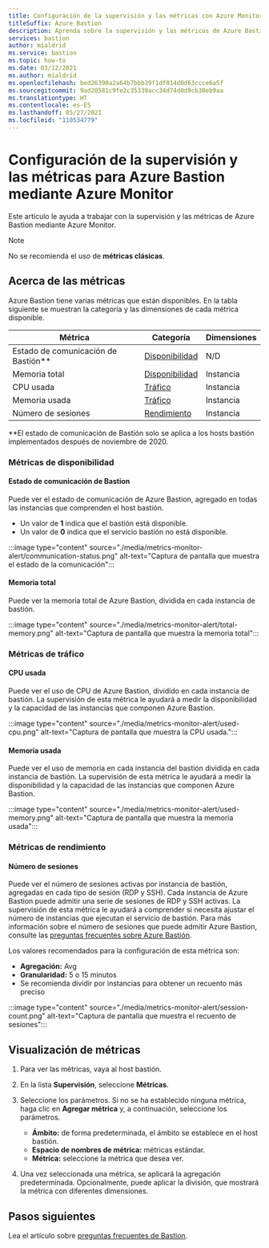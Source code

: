 ```yaml
---
title: Configuración de la supervisión y las métricas con Azure Monitor
titleSuffix: Azure Bastion
description: Aprenda sobre la supervisión y las métricas de Azure Bastion mediante Azure Monitor.
services: bastion
author: mialdrid
ms.service: bastion
ms.topic: how-to
ms.date: 03/12/2021
ms.author: mialdrid
ms.openlocfilehash: bed26390a2a64b7bbb39f1df014d0d63ccce6a5f
ms.sourcegitcommit: 9ad20581c9fe2c35339acc34d74d0d9cb38eb9aa
ms.translationtype: HT
ms.contentlocale: es-ES
ms.lasthandoff: 05/27/2021
ms.locfileid: "110534779"
---
```

# <a name="how-to-configure-monitoring-and-metrics-for-azure-bastion-using-azure-monitor"></a>Configuración de la supervisión y las métricas para Azure Bastion mediante Azure Monitor

Este artículo le ayuda a trabajar con la supervisión y las métricas de Azure Bastion mediante Azure Monitor.

>[!NOTE]
>No se recomienda el uso de **métricas clásicas**.
>

## <a name="about-metrics"></a>Acerca de las métricas

Azure Bastion tiene varias métricas que están disponibles. En la tabla siguiente se muestran la categoría y las dimensiones de cada métrica disponible.

|**Métrica**|**Categoría**|**Dimensiones**|
| --- | --- | --- |
|Estado de comunicación de Bastión**|[Disponibilidad](#availability)|N/D|
|Memoria total|[Disponibilidad](#availability)|Instancia|
|CPU usada|[Tráfico](#traffic)|Instancia
|Memoria usada|[Tráfico](#traffic)|Instancia
|Número de sesiones|[Rendimiento](#performance)|Instancia|

**El estado de comunicación de Bastión solo se aplica a los hosts bastión implementados después de noviembre de 2020.

### <a name="availability-metrics"></a><a name="availability"></a>Métricas de disponibilidad

#### <a name="bastion-communication-status"></a><a name="communication-status"></a>Estado de comunicación de Bastion

Puede ver el estado de comunicación de Azure Bastion, agregado en todas las instancias que comprenden el host bastión.

* Un valor de **1** indica que el bastión está disponible.
* Un valor de **0** indica que el servicio bastión no está disponible.

:::image type="content" source="./media/metrics-monitor-alert/communication-status.png" alt-text="Captura de pantalla que muestra el estado de la comunicación":::

#### <a name="total-memory"></a><a name="total-memory"></a>Memoria total

Puede ver la memoria total de Azure Bastion, dividida en cada instancia de bastión.

:::image type="content" source="./media/metrics-monitor-alert/total-memory.png" alt-text="Captura de pantalla que muestra la memoria total":::

### <a name="traffic-metrics"></a><a name="traffic"></a>Métricas de tráfico

#### <a name="used-cpu"></a><a name="used-cpu"></a>CPU usada

Puede ver el uso de CPU de Azure Bastion, dividido en cada instancia de bastión. La supervisión de esta métrica le ayudará a medir la disponibilidad y la capacidad de las instancias que componen Azure Bastion.

:::image type="content" source="./media/metrics-monitor-alert/used-cpu.png" alt-text="Captura de pantalla que muestra la CPU usada.":::

#### <a name="used-memory"></a><a name="used-memory"></a>Memoria usada

Puede ver el uso de memoria en cada instancia del bastión dividida en cada instancia de bastión. La supervisión de esta métrica le ayudará a medir la disponibilidad y la capacidad de las instancias que componen Azure Bastion.

:::image type="content" source="./media/metrics-monitor-alert/used-memory.png" alt-text="Captura de pantalla que muestra la memoria usada":::

### <a name="performance-metrics"></a><a name="performance"></a>Métricas de rendimiento

#### <a name="session-count"></a>Número de sesiones

Puede ver el número de sesiones activas por instancia de bastión, agregadas en cada tipo de sesión (RDP y SSH). Cada instancia de Azure Bastion puede admitir una serie de sesiones de RDP y SSH activas. La supervisión de esta métrica le ayudará a comprender si necesita ajustar el número de instancias que ejecutan el servicio de bastión. Para más información sobre el número de sesiones que puede admitir Azure Bastion, consulte las [preguntas frecuentes sobre Azure Bastión](bastion-faq.md).

Los valores recomendados para la configuración de esta métrica son:

* **Agregación:** Avg
* **Granularidad:** 5 o 15 minutos
* Se recomienda dividir por instancias para obtener un recuento más preciso

:::image type="content" source="./media/metrics-monitor-alert/session-count.png" alt-text="Captura de pantalla que muestra el recuento de sesiones":::

## <a name="how-to-view-metrics"></a><a name="metrics"></a>Visualización de métricas

1. Para ver las métricas, vaya al host bastión.
1. En la lista **Supervisión**, seleccione **Métricas**.
1. Seleccione los parámetros. Si no se ha establecido ninguna métrica, haga clic en **Agregar métrica** y, a continuación, seleccione los parámetros.

   * **Ámbito:** de forma predeterminada, el ámbito se establece en el host bastión.
   * **Espacio de nombres de métrica:** métricas estándar.
   * **Métrica:** seleccione la métrica que desea ver.

1. Una vez seleccionada una métrica, se aplicará la agregación predeterminada. Opcionalmente, puede aplicar la división, que mostrará la métrica con diferentes dimensiones.

## <a name="next-steps"></a>Pasos siguientes

Lea el artículo sobre [preguntas frecuentes de Bastion](bastion-faq.md).
  

